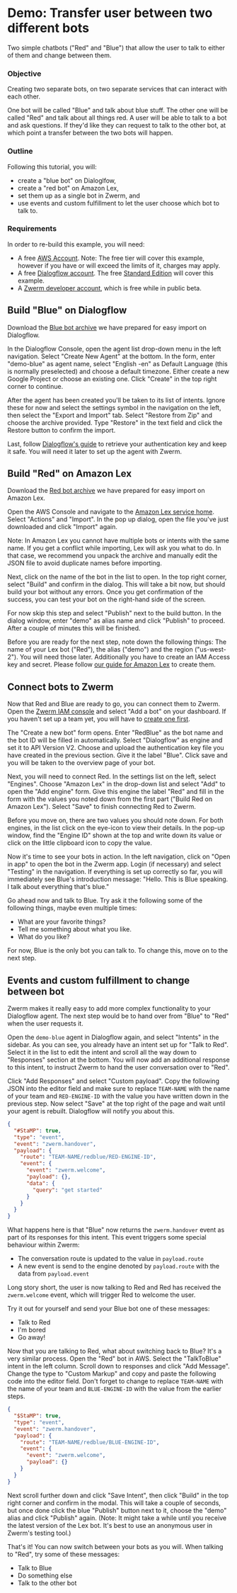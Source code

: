 # Demo: Transfer user between two different bots
Two simple chatbots ("Red" and "Blue") that allow the user to talk to either of them and change between them.

### Objective
Creating two separate bots, on two separate services that can interact with each other.

One bot will be called "Blue" and talk about blue stuff. The other one will be called "Red" and talk about all things red.
A user will be able to talk to a bot and ask questions. If they'd like they can request to talk to the other bot, at which point a transfer between the two bots will happen.

### Outline
Following this tutorial, you will:
* create a "blue bot" on Dialoglfow,
* create a "red bot" on Amazon Lex,
* set them up as a single bot in Zwerm, and
* use events and custom fulfillment to let the user choose which bot to talk to.

### Requirements
In order to re-build this example, you will need:
* A free [AWS Account](https://aws.amazon.com/account/). Note: The free tier will cover this example, however if you have or will exceed the limits of it, charges may apply.
* A free [Dialogflow account](https://dialogflow.com/docs/getting-started/create-account). The free [Standard Edition](https://dialogflow.com/pricing) will cover this example.
* A [Zwerm developer account](https://iam.zwerm.io/register), which is free while in public beta.  

## Build "Blue" on Dialogflow
Download the [Blue bot archive](https://github.com/zwerm/demo-transfer-red-blue/blob/master/Blue/demo-blue.zip?raw=true) we have prepared for easy import on Dialogflow.

In the Dialogflow Console, open the agent list drop-down menu in the left navigation. Select "Create New Agent" at the bottom. In the form, enter "demo-blue" as agent name, select "English -en" as Default Language (this is normally preselected) and choose a default timezone. Either create a new Google Project or choose an existing one. Click "Create" in the top right corner to continue.

After the agent has been created you'll be taken to its list of intents. Ignore these for now and select the settings symbol in the navigation on the left, then select the "Export and Import" tab. Select "Restore from Zip" and choose the archive provided. Type "Restore" in the text field and click the Restore button to confirm the import.

Last, follow [Dialogflow's guide](https://dialogflow.com/docs/reference/v2-auth-setup) to retrieve your authentication key and keep it safe. You will need it later to set up the agent with Zwerm.

## Build "Red" on Amazon Lex 
Download the [Red bot archive](https://github.com/zwerm/demo-transfer-red-blue/blob/master/Red/Red_Bot_LEX.zip?raw=true) we have prepared for easy import on Amazon Lex.

Open the AWS Console and navigate to the [Amazon Lex service home](https://us-west-2.console.aws.amazon.com/lex/home?region=us-west-2#bots:). Select "Actions" and "Import". In the pop up dialog, open the file you've just downloaded and click "Import" again. 

Note: In Amazon Lex you cannot have multiple bots or intents with the same name. If you get a conflict while importing, Lex will ask you what to do. In that case, we recommend you unpack the archive and manually edit the JSON file to avoid duplicate names before importing.

Next, click on the name of the bot in the list to open. In the top right corner, select "Build" and confirm in the dialog. This will take a bit now, but should build your bot without any errors. Once you get confirmation of the success, you can test your bot on the right-hand side of the screen. 

For now skip this step and select "Publish" next to the build button. In the dialog window, enter "demo" as alias name and click "Publish" to proceed. After a couple of minutes this will be finished.

Before you are ready for the next step, note down the following things: The name of your Lex bot ("Red"), the alias ("demo") and the region ("us-west-2"). You will need those later.
Additionally you have to create an IAM Access key and secret. Please follow [our guide for Amazon Lex](https://prefer.atlassian.net/wiki/spaces/ZWER/pages/178683958/Add+a+bot#Addabot-AmazonLex) to create them.

## Connect bots to Zwerm
Now that Red and Blue are ready to go, you can connect them to Zwerm. Open the [Zwerm IAM console](https://iam.zwerm.io/) and select "Add a bot" on your dashboard. If you haven't set up a team yet, you will have to [create one first](https://iam.zwerm.io/settings#/teams).

The "Create a new bot" form opens. Enter "RedBlue" as the bot name and the bot ID will be filled in automatically. Select "Dialogflow" as engine and set it to API Version V2. Choose and upload the authentication key file you have created in the previous section. Give it the label "Blue". Click save and you will be taken to the overview page of your bot.

Next, you will need to connect Red. In the settings list on the left, select "Engines". Choose "Amazon Lex" in the drop-down list and select "Add" to open the "Add engine" form. Give this engine the label "Red" and fill in the form with the values you noted down from the first part ("Build Red on Amazon Lex"). Select "Save" to finish connecting Red to Zwerm.

Before you move on, there are two values you should note down. For both engines, in the list click on the eye-icon to view their details. In the pop-up window, find the "Engine ID" shown at the top and write down its value or click on the little clipboard icon to copy the value.

Now it's time to see your bots in action. In the left navigation, click on "Open in app" to open the bot in the Zwerm app. Login (if necessary) and select "Testing" in the navigation. If everything is set up correctly so far, you will immediately see Blue's introduction message: "Hello. This is Blue speaking. I talk about everything that's blue."

Go ahead now and talk to Blue. Try ask it the following some of the following things, maybe even multiple times:
- What are your favorite things?
- Tell me something about what you like.
- What do you like?

For now, Blue is the only bot you can talk to. To change this, move on to the next step.

## Events and custom fulfillment to change between bot

Zwerm makes it really easy to add more complex functionality to your Dialogflow agent. The next step would be to hand over from "Blue" to "Red" when the user requests it.

Open the `demo-blue` agent in Dialogflow again, and select "Intents" in the sidebar. As you can see, you already have an intent set up for "Talk to Red". Select it in the list to edit the intent and scroll all the way down to "Responses" section at the bottom. You will now add an additional response to this intent, to instruct Zwerm to hand the user conversation over to "Red".

Click "Add Responses" and select "Custom payload". Copy the following JSON into the editor field and make sure to replace `TEAM-NAME` with the name of your team and `RED-ENGINE-ID` with the value you have written down in the previous step.
Now select "Save" at the top right of the page and wait until your agent is rebuilt. Dialogflow will notify you about this.

```json
{
  "#StaMP": true,
  "type": "event",
  "event": "zwerm.handover",
  "payload": {
    "route": "TEAM-NAME/redblue/RED-ENGINE-ID",
    "event": {
      "event": "zwerm.welcome",
      "payload": {},
      "data": {
        "query": "get started"
      }
    }
  }
}
```
What happens here is that "Blue" now returns the `zwerm.handover` event as part of its responses for this intent. This event triggers some special behaviour within Zwerm:
* The conversation route is updated to the value in `payload.route`
* A new event is send to the engine denoted by `payload.route` with the data from `payload.event`

Long story short, the user is now talking to Red and Red has received the `zwerm.welcome` event, which will trigger Red to welcome the user.

Try it out for yourself and send your Blue bot one of these messages:
* Talk to Red
* I'm bored
* Go away!


Now that you are talking to Red, what about switching back to Blue? It's a very similar process. Open the "Red" bot in AWS. Select the "TalkToBlue" intent in the left column. Scroll down to responses and click "Add Message". Change the type to "Custom Markup" and copy and paste the following code into the editor field. Don't forget to change to replace `TEAM-NAME` with the name of your team and `BLUE-ENGINE-ID` with the value from the earlier steps.

```json
{
  "$StaMP": true,
  "type": "event",
  "event": "zwerm.handover",
  "payload": {
    "route": "TEAM-NAME/redblue/BLUE-ENGINE-ID",
    "event": {
      "event": "zwerm.welcome",
      "payload": {}
    }
  }
}
```

Next scroll further down and click "Save Intent", then click "Build" in the top right corner and confirm in the modal. This will take a couple of seconds, but once done click the blue "Publish" button next to it, choose the "demo" alias and click "Publish" again. (Note: It might take a while until you receive the latest version of the Lex bot. It's best to use an anonymous user in Zwerm's testing tool.)

That's it! You can now switch between your bots as you will. When talking to "Red", try some of these messages:
* Talk to Blue
* Do something else
* Talk to the other bot
